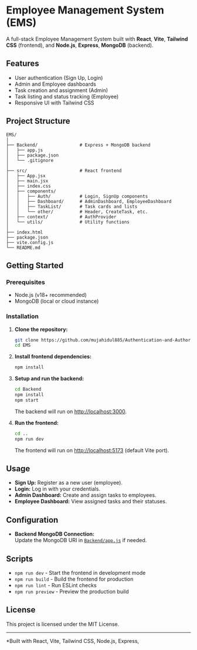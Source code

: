 # Employee Management System (EMS)

A full-stack Employee Management System built with **React**, **Vite**, **Tailwind CSS** (frontend), and **Node.js**, **Express**, **MongoDB** (backend).

## Features

- User authentication (Sign Up, Login)
- Admin and Employee dashboards
- Task creation and assignment (Admin)
- Task listing and status tracking (Employee)
- Responsive UI with Tailwind CSS

## Project Structure

```
EMS/
│
├── Backend/                # Express + MongoDB backend
│   ├── app.js
│   ├── package.json
│   └── .gitignore
│
├── src/                    # React frontend
│   ├── App.jsx
│   ├── main.jsx
│   ├── index.css
│   ├── components/
│   │   ├── Auth/           # Login, SignUp components
│   │   ├── Dashboard/      # AdminDashboard, EmployeeDashboard
│   │   ├── TaskList/       # Task cards and lists
│   │   └── other/          # Header, CreateTask, etc.
│   ├── context/            # AuthProvider
│   └── utils/              # Utility functions
│
├── index.html
├── package.json
├── vite.config.js
└── README.md
```

## Getting Started

### Prerequisites

- Node.js (v18+ recommended)
- MongoDB (local or cloud instance)

### Installation

1. **Clone the repository:**
   ```sh
   git clone https://github.com/mujahidul885/Authentication-and-Authorization-System-.git
   cd EMS
   ```

2. **Install frontend dependencies:**
   ```sh
   npm install
   ```

3. **Setup and run the backend:**
   ```sh
   cd Backend
   npm install
   npm start
   ```
   The backend will run on [http://localhost:3000](http://localhost:3000).

4. **Run the frontend:**
   ```sh
   cd ..
   npm run dev
   ```
   The frontend will run on [http://localhost:5173](http://localhost:5173) (default Vite port).

## Usage

- **Sign Up:** Register as a new user (employee).
- **Login:** Log in with your credentials.
- **Admin Dashboard:** Create and assign tasks to employees.
- **Employee Dashboard:** View assigned tasks and their statuses.

## Configuration

- **Backend MongoDB Connection:**  
  Update the MongoDB URI in [`Backend/app.js`](Backend/app.js) if needed.

## Scripts

- `npm run dev` - Start the frontend in development mode
- `npm run build` - Build the frontend for production
- `npm run lint` - Run ESLint checks
- `npm run preview` - Preview the production build

## License

This project is licensed under the MIT License.

---

*Built with React, Vite, Tailwind CSS, Node.js, Express,

